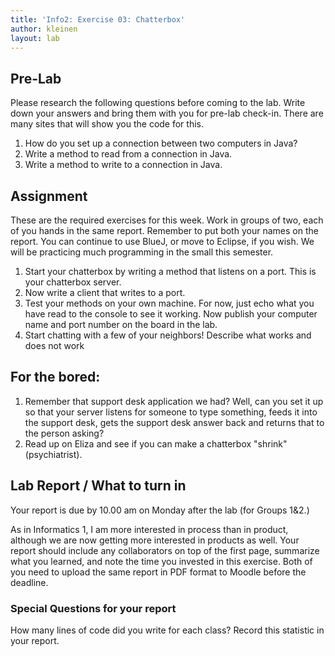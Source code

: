 ```yaml
---
title: 'Info2: Exercise 03: Chatterbox'
author: kleinen
layout: lab
---
```

## Pre-Lab
Please research the following questions before coming to the lab. Write down your answers and bring them with you for pre-lab check-in. There are many sites that will show you the code for this.

1. How do you set up a connection between two computers in Java?
2. Write a method to read from a connection in Java.
3. Write a method to write to a connection in Java.

## Assignment

These are the required exercises for this week. Work in groups of two, each of you hands in the same report. Remember to put both your names on the report. You can continue to use BlueJ, or move to Eclipse, if you wish. We will be practicing much programming in the small this semester.

1. Start your chatterbox by writing a method that listens on a port. This is your chatterbox server.
2. Now write a client that writes to a port.
3. Test your methods on your own machine. For now, just echo what you have read to the console to see it working. Now publish your computer name and port number on the board in the lab.
4. Start chatting with a few of your neighbors! Describe what works and does not work

## For the bored:

1. Remember that support desk application we had? Well, can you set it up so that your server listens for someone to type something, feeds it into the support desk, gets the support desk answer back and returns that to the person asking?
2. Read up on Eliza and see if you can make a chatterbox "shrink" (psychiatrist).

## Lab Report / What to turn in

Your report is due by 10.00 am on Monday after the lab (for Groups 1&2.)

As in Informatics 1, I am more interested in process than in product,
although we are now getting more interested in products as well.
Your report should include any collaborators on top of the first page,
summarize what you learned,
and note the time you invested in this exercise.
Both of you need to upload the same report in PDF format to Moodle before the
deadline.

### Special Questions for your report
How many lines of code did you write for each class? Record this statistic in your report.
